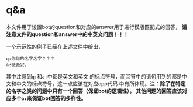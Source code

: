 # q&a
本文件用于设置bot的question和对应的answer用于进行模版匹配式的回答，
**请注意文件的question和answer中的中英文问题！！！**

一个示范性的例子已经在上述文件中给出，
```text
q:你你的名字名字？？？
a:薇薇安。
```
其中注意到`q:`和`a:`中都是英文和英文
的标点符号，而回答中的语句用到的都是中文和中文的标点符号，这一点应该在对应cpp代码
中有所体现。注：**除了在特定的名字之类的问题中只有一个回答（保证bot的逻辑性），
其他问题的回答应该对应多个`a:`来保证bot回答的多样性。**